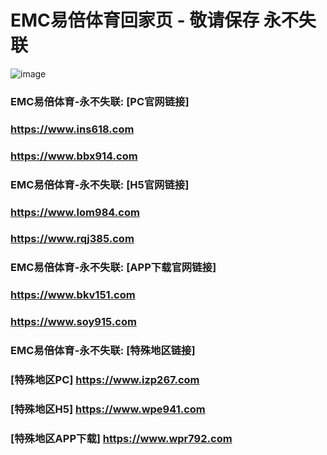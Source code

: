 # EMC易倍体育回家页 - 敬请保存 永不失联
![image](https://github.com/emc00123/emc00123/assets/161131716/7c9a2641-80ea-4bcf-9aa9-06c69f78449d)


### EMC易倍体育-永不失联:  [PC官网链接]
### <https://www.ins618.com>
### <https://www.bbx914.com>
### EMC易倍体育-永不失联:  [H5官网链接]
### <https://www.lom984.com>
### <https://www.rqj385.com>
### EMC易倍体育-永不失联:  [APP下载官网链接]
### <https://www.bkv151.com>
### <https://www.soy915.com>
### EMC易倍体育-永不失联:  [特殊地区链接]
### [特殊地区PC] <https://www.izp267.com>
### [特殊地区H5] <https://www.wpe941.com>
### [特殊地区APP下载] <https://www.wpr792.com>
<!--
**emc00123/emc00123** is a ✨ _special_ ✨ repository because its `README.md` (this file) appears on your GitHub profile.

Here are some ideas to get you started:

- 🔭 I’m currently working on ...
- 🌱 I’m currently learning ...
- 👯 I’m looking to collaborate on ...
- 🤔 I’m looking for help with ...
- 💬 Ask me about ...
- 📫 How to reach me: ...
- 😄 Pronouns: ...
- ⚡ Fun fact: ...
-->

